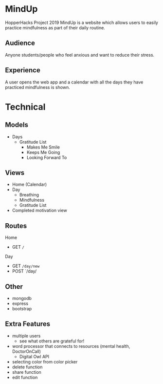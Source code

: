 # MindUp
HopperHacks Project 2019
MindUp is a website which allows users to easily practice mindfulness as part of their daily routine.

## Audience
Anyone students/people who feel anxious and want to reduce their stress.

## Experience
A user opens the web app and a calendar with all the days they have practiced mindfulness is shown.

# Technical

## Models
- Days
  - Gratitude List
    - Makes Me Smile
    - Keeps Me Going
    - Looking Forward To

## Views
- Home (Calendar)
- Day
  - Breathing
  - Mindfulness
  - Gratitude List
- Completed motivation view

## Routes
Home
- GET `/`

Day
- GET `/day/new`
- POST `/day/

## Other
- mongodb
- express
- bootstrap

## Extra Features
- multiple users
  - see what others are grateful for!
- word processor that connects to resources (mental health, DoctorOnCall)
  - Digital Owl API
- selecting color from color picker
- delete function
- share function
- edit function
